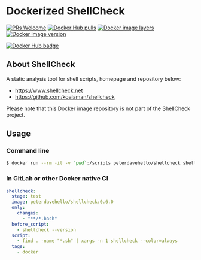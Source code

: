 # Dockerized ShellCheck

[![PRs Welcome](https://img.shields.io/badge/PRs-welcome-brightgreen.svg)](https://github.com/MyDockerfiles/ShellCheck)
[![Docker Hub pulls](https://img.shields.io/docker/pulls/peterdavehello/shellcheck.svg)](https://hub.docker.com/r/peterdavehello/shellcheck/)
[![Docker image layers](https://images.microbadger.com/badges/image/peterdavehello/shellcheck.svg)](https://microbadger.com/images/peterdavehello/shellcheck/)
[![Docker image version](https://images.microbadger.com/badges/version/peterdavehello/shellcheck.svg)](https://hub.docker.com/r/peterdavehello/shellcheck/tags/)

[![Docker Hub badge](http://dockeri.co/image/peterdavehello/shellcheck)](https://hub.docker.com/r/peterdavehello/shellcheck/)

## About ShellCheck

A static analysis tool for shell scripts, homepage and repository below:

- https://www.shellcheck.net
- https://github.com/koalaman/shellcheck

Please note that this Docker image repository is not part of the ShellCheck project.

## Usage

### Command line

```sh
$ docker run --rm -it -v `pwd`:/scripts peterdavehello/shellcheck shellcheck /scripts/script.sh
```

### In GitLab or other Docker native CI

```yaml
shellcheck:
  stage: test
  image: peterdavehello/shellcheck:0.6.0
  only:
    changes:
      - "**/*.bash"
  before_script:
    - shellcheck --version
  script:
    - find . -name "*.sh" | xargs -n 1 shellcheck --color=always
  tags:
    - docker
```
